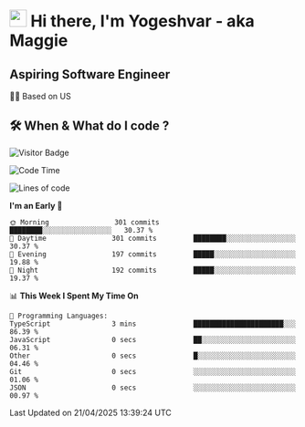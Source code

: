 <h1><img src="https://emojis.slackmojis.com/emojis/images/1531849430/4246/blob-sunglasses.gif?1531849430" width="30"/> Hi there, I'm Yogeshvar - aka Maggie</h1>

## Aspiring Software Engineer
🏂🏻  Based on US 

## 🛠 When & What do I code ?  

![Visitor Badge](https://visitor-badge.feriirawann.repl.co?username=yogeshvar&repo=yogeshvar&label=Visitors&style=plastic&color=%23457BFF&contentType=svg)

<!--START_SECTION:waka-->
![Code Time](http://img.shields.io/badge/Code%20Time-2%2C927%20hrs%2047%20mins-blue)

![Lines of code](https://img.shields.io/badge/From%20Hello%20World%20I%27ve%20Written-3.9%20million%20lines%20of%20code-blue)

**I'm an Early 🐤** 

```text
🌞 Morning                301 commits         ████████░░░░░░░░░░░░░░░░░   30.37 % 
🌆 Daytime                301 commits         ████████░░░░░░░░░░░░░░░░░   30.37 % 
🌃 Evening                197 commits         █████░░░░░░░░░░░░░░░░░░░░   19.88 % 
🌙 Night                  192 commits         █████░░░░░░░░░░░░░░░░░░░░   19.37 % 
```


📊 **This Week I Spent My Time On** 

```text
💬 Programming Languages: 
TypeScript               3 mins              ██████████████████████░░░   86.39 % 
JavaScript               0 secs              ██░░░░░░░░░░░░░░░░░░░░░░░   06.31 % 
Other                    0 secs              █░░░░░░░░░░░░░░░░░░░░░░░░   04.46 % 
Git                      0 secs              ░░░░░░░░░░░░░░░░░░░░░░░░░   01.06 % 
JSON                     0 secs              ░░░░░░░░░░░░░░░░░░░░░░░░░   00.97 % 
```


 Last Updated on 21/04/2025 13:39:24 UTC
<!--END_SECTION:waka-->
